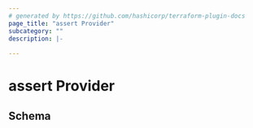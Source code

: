 ```yaml
---
# generated by https://github.com/hashicorp/terraform-plugin-docs
page_title: "assert Provider"
subcategory: ""
description: |-
  
---
```


# assert Provider





<!-- schema generated by tfplugindocs -->
## Schema
